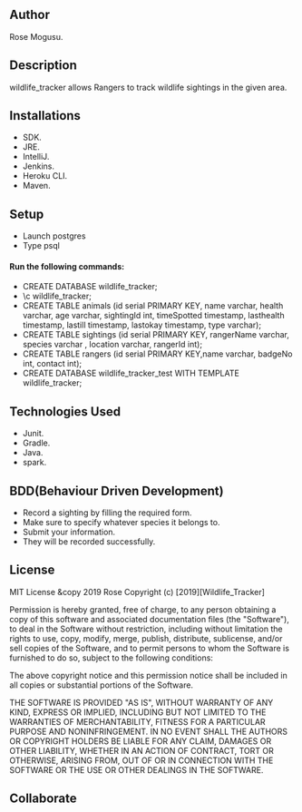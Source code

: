 ## Author
Rose Mogusu.

## Description
 wildlife_tracker allows Rangers to track wildlife sightings in the given area.
 

## Installations
* SDK.
* JRE.
* IntelliJ.
* Jenkins.
* Heroku CLI.
* Maven.

## Setup
* Launch postgres
* Type psql 
#### Run the following commands:
* CREATE DATABASE wildlife_tracker;
* \c wildlife_tracker;
* CREATE TABLE animals (id serial PRIMARY KEY, name varchar, health varchar, age varchar, sightingId int, timeSpotted timestamp, lasthealth timestamp, lastill timestamp, lastokay timestamp, type varchar);
* CREATE TABLE sightings (id serial PRIMARY KEY, rangerName varchar, species varchar , location varchar, rangerId int);
* CREATE TABLE rangers (id serial PRIMARY KEY,name varchar, badgeNo int, contact int);
* CREATE DATABASE wildlife_tracker_test WITH TEMPLATE wildlife_tracker;



## Technologies Used
* Junit.
* Gradle.
* Java.
* spark.


## BDD(Behaviour Driven Development)
* Record a sighting by filling the required form.
* Make sure to specify whatever species it belongs to.
* Submit your information.
* They will be recorded successfully.

	

## License
MIT License &copy 2019 Rose
Copyright (c) [2019][Wildlife_Tracker]

Permission is hereby granted, free of charge, to any person obtaining a copy of this software and associated documentation files (the "Software"), to deal in the Software without restriction, including without limitation the rights to use, copy, modify, merge, publish, distribute, sublicense, and/or sell copies of the Software, and to permit persons to whom the Software is furnished to do so, subject to the following conditions:

The above copyright notice and this permission notice shall be included in all copies or substantial portions of the Software.

THE SOFTWARE IS PROVIDED "AS IS", WITHOUT WARRANTY OF ANY KIND, EXPRESS OR IMPLIED, INCLUDING BUT NOT LIMITED TO THE WARRANTIES OF MERCHANTABILITY, FITNESS FOR A PARTICULAR PURPOSE AND NONINFRINGEMENT. IN NO EVENT SHALL THE AUTHORS OR COPYRIGHT HOLDERS BE LIABLE FOR ANY CLAIM, DAMAGES OR OTHER LIABILITY, WHETHER IN AN ACTION OF CONTRACT, TORT OR OTHERWISE, ARISING FROM, OUT OF OR IN CONNECTION WITH THE SOFTWARE OR THE USE OR OTHER DEALINGS IN THE SOFTWARE.

## Collaborate